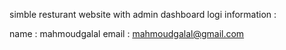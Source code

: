 simble resturant website with admin dashboard 
logi information : 

name : mahmoudgalal
email : mahmoudgalal@gmail.com
